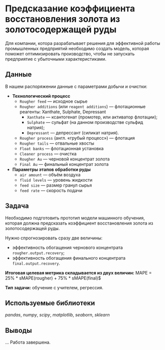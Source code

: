 # Предсказание коэффициента восстановления золота из золотосодержащей руды
Для компании, котора разрабатывает решения для эффективной работы промышленных предприятий необходимо создать модель, которая поможет оптимизировать производство, чтобы не запускать предприятие с убыточными характеристиками.

## Данные
В нашем распоряжении данные с параметрами добычи и очистки:
* **Технологический процесс**
  * `Rougher feed` — исходное сырье
  * `Rougher additions` (или `reagent additions`) — флотационные реагенты: Xanthate, Sulphate, Depressant
      * `Xanthate` — ксантогенат (промотер, или активатор флотации);
      * `Sulphate` — сульфат (на данном производстве сульфид натрия);
      * `Depressant` — депрессант (силикат натрия).
  * `Rougher process` (англ. «грубый процесс») — флотация
  * `Rougher tails` — отвальные хвосты
  * `Float banks` — флотационная установка
  * `Cleaner process` — очистка
  * `Rougher Au` — черновой концентрат золота
  * `Final Au` — финальный концентрат золота
* **Параметры этапов обработки руды**
  * `air amount` — объём воздуха
  * `fluid levels` — уровень жидкости
  * `feed size` — размер гранул сырья
  * `feed rate` — скорость подачи

## Задача
Необходимо подготовить прототип модели машинного обучения, которая должна предсказать коэффициент восстановления золота из золотосодержащей руды. 

Нужно спрогнозировать сразу две величины:
* эффективность обогащения чернового концентрата `rougher.output.recovery`;
* эффективность обогащения финального концентрата `final.output.recovery`.

**Итоговая целевая метрика складывается из двух величин:**
MAPE = 25% * sMAPE(rougher) + 75% * sMAPE(final)$

**Тип задачи:**
обучение с учителем, регрессия.

## Используемые библиотеки
*pandas*, *numpy*, *scipy*, *matplotlib*, *seaborn*, *sklearn*

## Выводы
...
Работа завершена.